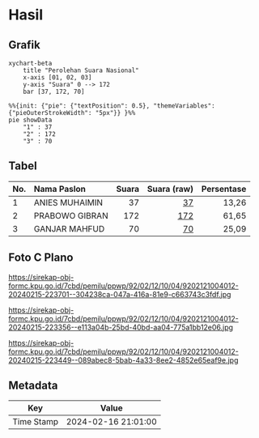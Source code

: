 # Hasil

## Grafik

```mermaid
xychart-beta
    title "Perolehan Suara Nasional"
    x-axis [01, 02, 03]
    y-axis "Suara" 0 --> 172
    bar [37, 172, 70]
```

```mermaid
%%{init: {"pie": {"textPosition": 0.5}, "themeVariables": {"pieOuterStrokeWidth": "5px"}} }%%
pie showData
    "1" : 37
    "2" : 172
    "3" : 70
```

## Tabel

| No. | Nama Paslon    | Suara | Suara (raw) | Persentase |
|:--- |:-------------- | -----:| -----------:| ----------:|
| 1   | ANIES MUHAIMIN | 37    | [37][p-1]   | 13,26      |
| 2   | PRABOWO GIBRAN | 172   | [172][p-2]  | 61,65      |
| 3   | GANJAR MAHFUD  | 70    | [70][p-3]   | 25,09      |


[p-1]: https://github.com/gigit-pemilu/pemilu-2024/blob/main/pilpres/hitung-suara/sub/92-papua-barat/sub/02-manokwari/sub/12-manokwari-barat/sub/1004-amban/sub/012-tps/sub/paslon-1.txt
[p-2]: https://github.com/gigit-pemilu/pemilu-2024/blob/main/pilpres/hitung-suara/sub/92-papua-barat/sub/02-manokwari/sub/12-manokwari-barat/sub/1004-amban/sub/012-tps/sub/paslon-2.txt
[p-3]: https://github.com/gigit-pemilu/pemilu-2024/blob/main/pilpres/hitung-suara/sub/92-papua-barat/sub/02-manokwari/sub/12-manokwari-barat/sub/1004-amban/sub/012-tps/sub/paslon-3.txt

## Foto C Plano

https://sirekap-obj-formc.kpu.go.id/7cbd/pemilu/ppwp/92/02/12/10/04/9202121004012-20240215-223701--304238ca-047a-416a-81e9-c663743c3fdf.jpg

https://sirekap-obj-formc.kpu.go.id/7cbd/pemilu/ppwp/92/02/12/10/04/9202121004012-20240215-223356--e113a04b-25bd-40bd-aa04-775a1bb12e06.jpg

https://sirekap-obj-formc.kpu.go.id/7cbd/pemilu/ppwp/92/02/12/10/04/9202121004012-20240215-223449--089abec8-5bab-4a33-8ee2-4852e65eaf9e.jpg


## Metadata

| Key        | Value               |
| ---------- | ------------------- |
| Time Stamp | 2024-02-16 21:01:00 |



